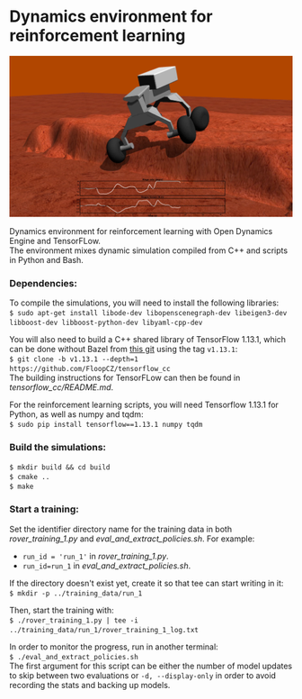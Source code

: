 # Dynamics environment for reinforcement learning

<p align="center">
	<img src="cover_picture.png?raw=true" width="600">
</p>

Dynamics environment for reinforcement learning with Open Dynamics Engine and TensorFLow.<br />
The environment mixes dynamic simulation compiled from C++ and scripts in Python and Bash.


### Dependencies:

To compile the simulations, you will need to install the following libraries:  
`$ sudo apt-get install libode-dev libopenscenegraph-dev libeigen3-dev libboost-dev libboost-python-dev libyaml-cpp-dev`

You will also need to build a C++ shared library of TensorFlow 1.13.1, which can be done without Bazel from [this git](https://github.com/FloopCZ/tensorflow_cc "github.com/FloopCZ/tensorflow_cc") using the tag `v1.13.1`:  
`$ git clone -b v1.13.1 --depth=1 https://github.com/FloopCZ/tensorflow_cc`  
The building instructions for TensorFLow can then be found in *tensorflow_cc/README.md*.

For the reinforcement learning scripts, you will need Tensorflow 1.13.1 for Python, as well as numpy and tqdm:  
`$ sudo pip install tensorflow==1.13.1 numpy tqdm`


### Build the simulations:

`$ mkdir build && cd build`  
`$ cmake ..`  
`$ make`  


### Start a training:

Set the identifier directory name for the training data in both *rover_training_1.py* and *eval_and_extract_policies.sh*. For example:  
- `run_id = 'run_1'` in *rover_training_1.py*.
- `run_id=run_1` in *eval_and_extract_policies.sh*.

If the directory doesn't exist yet, create it so that tee can start writing in it:  
`$ mkdir -p ../training_data/run_1`

Then, start the training with:  
`$ ./rover_training_1.py | tee -i ../training_data/run_1/rover_training_1_log.txt`

In order to monitor the progress, run in another terminal:  
`$ ./eval_and_extract_policies.sh`  
The first argument for this script can be either the number of model updates to skip between two evaluations or `-d, --display-only` in order to avoid recording the stats and backing up models.
